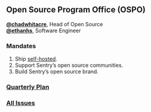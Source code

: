 ## Open Source Program Office (OSPO)

[**@chadwhitacre**](https://github.com/chadwhitacre), Head of Open Source  
[**@ethanhs**](https://github.com/ethanhs), Software Engineer

### Mandates

1. Ship [self-hosted](https://github.com/getsentry/self-hosted).
2. Support Sentry’s open source communities.
3. Build Sentry’s open source brand.

### [Quarterly Plan](https://github.com/getsentry/team-ospo/issues/34)

### [All Issues](https://github.com/getsentry/team-ospo/issues)
